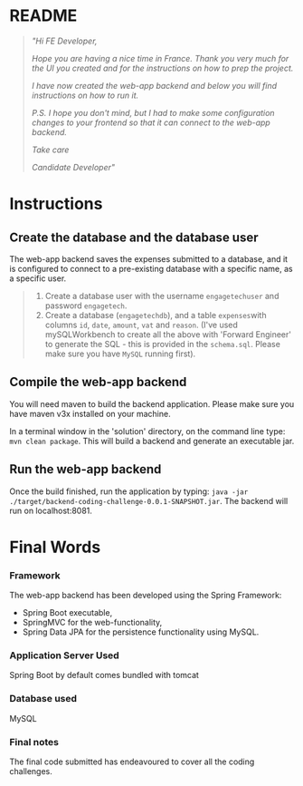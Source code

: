 README
====

>_"Hi FE Developer,_
>
>_Hope you are having a nice time in France.
>Thank you very much for the UI you created and for the instructions on how to prep the project._
>
>_I have now created the web-app backend and below you will find instructions on how to run it._
>
>_P.S. I hope you don't mind, but I had to make some configuration changes to your frontend so that it can connect to the web-app backend._
>
>_Take care_
>
> _Candidate Developer"_

Instructions
===

Create the database and the database user
--------------
The web-app backend saves the expenses submitted to a database, and it is configured to connect to a pre-existing database with a specific name, as a specific user.
> 1. Create a database user with the username `engagetechuser` and password `engagetech`.
> 0. Create a database (`engagetechdb`), and a table `expenses`with columns `id`, `date`, `amount`, `vat` and `reason`. 
(I've used mySQLWorkbench to create all the above with 'Forward Engineer' to generate the SQL - this is provided in the `schema.sql`. Please make sure you have `MySQL` running first). 

Compile the web-app backend
--------------
You will need maven to build the backend application. Please make sure you have maven v3x installed on your machine.

In a terminal window in the 'solution' directory, on the command line type: `mvn clean package`. This will build a backend and generate an executable jar.

Run the web-app backend
--------------
Once the build finished, run the application by typing: `java -jar ./target/backend-coding-challenge-0.0.1-SNAPSHOT.jar`. The backend will run on localhost:8081.

Final Words
===

### Framework
The web-app backend has been developed using the Spring Framework:
* Spring Boot executable, 
* SpringMVC for the web-functionality, 
* Spring Data JPA for the persistence functionality using MySQL.

### Application Server Used
Spring Boot by default comes bundled with tomcat

### Database used
MySQL

### Final notes
The final code submitted has endeavoured to cover all the coding challenges.
